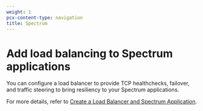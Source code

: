 ```yaml
---
weight: 1
pcx-content-type: navigation
title: Spectrum
---
```


# Add load balancing to Spectrum applications

You can configure a load balancer to provide TCP healthchecks, failover, and traffic steering to bring resiliency to your Spectrum applications.

For more details, refer to [Create a Load Balancer and Spectrum Application](https://developers.cloudflare.com/spectrum/how-to/create-load-balancer).
